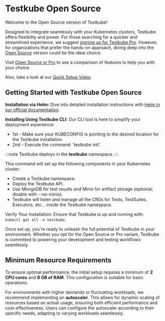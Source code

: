 # Testkube Open Source

Welcome to the Open Source version of Testkube! 

Designed to integrate seamlessly with your Kubernetes clusters, Testkube offers flexibility and power. For those searching for a quicker and streamlined experience, we suggest [signing up for Testkube Pro](https://app.testkube.io/). However, for organizations that prefer the hands-on approach, diving deep into the [Open Source](testkube-oss.md) version could be the ideal choice.

Visit [Open Source or Pro](open-source-or-pro.md) to see a comparison of features to help you with your choice.

Also, take a look at our [Quick Setup Video](https://www.youtube.com/watch?v=ynzEkOUhxKk).

## Getting Started with Testkube Open Source

**Installation via Helm:** Dive into detailed installation instructions with [Helm in our official documentation](https://docs.testkube.io/articles/helm-chart/).

**Installing Using Testkube CLI:** Our CLI tool is here to simplify your deployment experience:
- 1st - Make sure your KUBECONFIG is pointing to the desired location for the Testkube installation.
- 2nd - Execute the command: 'testkube init'.

:::note
Testkube deploys in the **testkube** namespace. 
:::

This command will set up the following components in your Kubernetes cluster:

- Create a Testkube namespace.
- Deploy the Testkube API.
- Use MongoDB for test results and Minio for artifact storage (optional; disable with --no-minio). 
- Testkube will listen and manage all the CRDs for Tests, TestSuites, Executors, etc… inside the Testkube namespace.


Verify Your Installation: Ensure that Testkube is up and running with: 
`kubectl get all -n testkube`.

Once set up, you're ready to unleash the full potential of Testkube in your environment. Whether you opt for the Open Source or Pro variant, Testkube is committed to powering your development and testing workflows seamlessly.

## Minimum Resource Requirements

To ensure optimal performance, the initial setup requires a minimum of **2 CPU cores** and **8 GB of RAM**. This configuration is suitable for basic operations. 

For environments with higher demands or fluctuating workloads, we recommend implementing an **autoscaler**. This allows for dynamic scaling of resources based on actual usage, ensuring both efficient performance and cost-effectiveness. Users can configure the autoscaler according to their specific needs, adapting to varying workloads seamlessly.
